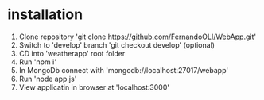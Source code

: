 # installation
1) Clone repository
   'git clone https://github.com/FernandoOLI/WebApp.git'
2) Switch to 'develop' branch
   'git checkout develop' (optional)
3) CD into 'weatherapp' root folder
4) Run 'npm i'
5) In MongoDb connect with 'mongodb://localhost:27017/webapp'
6) Run 'node app.js'
7) View applicatin in browser at 'localhost:3000'